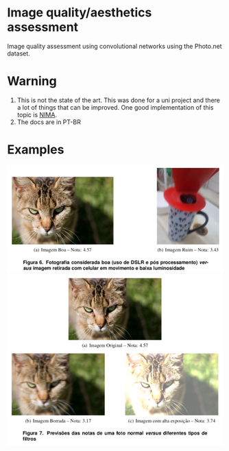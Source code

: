 # Image quality/aesthetics assessment

Image quality assessment using convolutional networks using the Photo.net dataset.

# Warning

1. This is not the state of the art. This was done for a uni project and there a lot of things that can be improved. One good implementation of this topic is [NIMA](https://github.com/titu1994/neural-image-assessment).
2. The docs are in PT-BR

# Examples

![Example 1](/docs/ex1.png)
![Example 2](/docs/ex2.png)
